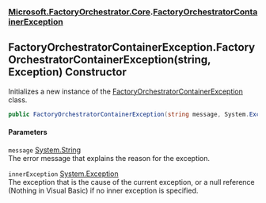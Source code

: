 ### [Microsoft.FactoryOrchestrator.Core](Microsoft_FactoryOrchestrator_Core.md 'Microsoft.FactoryOrchestrator.Core').[FactoryOrchestratorContainerException](Microsoft_FactoryOrchestrator_Core_FactoryOrchestratorContainerException.md 'Microsoft.FactoryOrchestrator.Core.FactoryOrchestratorContainerException')
## FactoryOrchestratorContainerException.FactoryOrchestratorContainerException(string, Exception) Constructor
Initializes a new instance of the [FactoryOrchestratorContainerException](Microsoft_FactoryOrchestrator_Core_FactoryOrchestratorContainerException.md 'Microsoft.FactoryOrchestrator.Core.FactoryOrchestratorContainerException') class.  
```csharp
public FactoryOrchestratorContainerException(string message, System.Exception innerException);
```
#### Parameters
<a name='Microsoft_FactoryOrchestrator_Core_FactoryOrchestratorContainerException_FactoryOrchestratorContainerException(string_System_Exception)_message'></a>
`message` [System.String](https://docs.microsoft.com/en-us/dotnet/api/System.String 'System.String')  
The error message that explains the reason for the exception.
  
<a name='Microsoft_FactoryOrchestrator_Core_FactoryOrchestratorContainerException_FactoryOrchestratorContainerException(string_System_Exception)_innerException'></a>
`innerException` [System.Exception](https://docs.microsoft.com/en-us/dotnet/api/System.Exception 'System.Exception')  
The exception that is the cause of the current exception, or a null reference (Nothing in Visual Basic) if no inner exception is specified.
  
